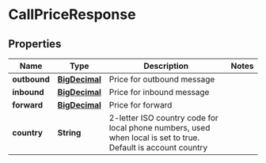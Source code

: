 
# CallPriceResponse

## Properties
Name | Type | Description | Notes
------------ | ------------- | ------------- | -------------
**outbound** | [**BigDecimal**](BigDecimal.md) | Price for outbound message | 
**inbound** | [**BigDecimal**](BigDecimal.md) | Price for inbound message | 
**forward** | [**BigDecimal**](BigDecimal.md) | Price for forward | 
**country** | **String** | 2-letter ISO country code for local phone numbers, used when local is  set to true. Default is account country | 



